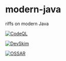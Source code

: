 # modern-java
riffs on modern Java

[![CodeQL](https://github.com/wsollers/modern-java/actions/workflows/github-code-scanning/codeql/badge.svg)](https://github.com/wsollers/modern-java/actions/workflows/github-code-scanning/codeql)

[![DevSkim](https://github.com/wsollers/modern-java/actions/workflows/devskim.yml/badge.svg)](https://github.com/wsollers/modern-java/actions/workflows/devskim.yml)

[![OSSAR](https://github.com/wsollers/modern-java/actions/workflows/ossar.yml/badge.svg)](https://github.com/wsollers/modern-java/actions/workflows/ossar.yml)
